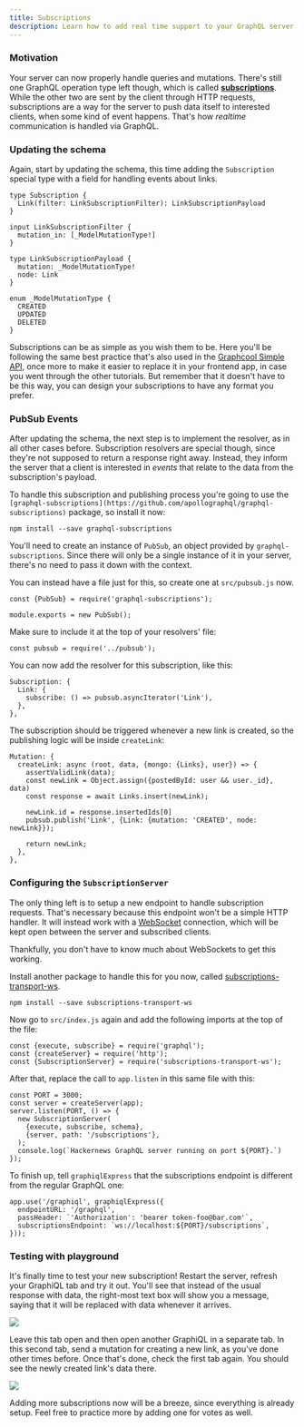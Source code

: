 ```yaml
---
title: Subscriptions
description: Learn how to add real time support to your GraphQL server by using subscriptions.
---
```


### Motivation

Your server can now properly handle queries and mutations. There's still one GraphQL operation type left though, which is called **[subscriptions](http://facebook.github.io/graphql/#sec-Subscription)**. While the other two are sent by the client through HTTP requests, subscriptions are a way for the server to push data itself to interested clients, when some kind of event happens. That's how *realtime* communication is handled via GraphQL.

### Updating the schema

<Instruction>

Again, start by updating the schema, this time adding the `Subscription` special type with a field for handling events about links.


```graphql(path=".../hackernews-graphql-js/src/schema/index.js")
type Subscription {
  Link(filter: LinkSubscriptionFilter): LinkSubscriptionPayload
}

input LinkSubscriptionFilter {
  mutation_in: [_ModelMutationType!]
}

type LinkSubscriptionPayload {
  mutation: _ModelMutationType!
  node: Link
}

enum _ModelMutationType {
  CREATED
  UPDATED
  DELETED
}
```

</Instruction>

Subscriptions can be as simple as you wish them to be. Here you'll be following the same best practice that's also used in the [Graphcool Simple API](https://www.graph.cool/docs/reference/simple-api/overview-heshoov3ai/), once more to make it easier to replace it in your frontend app, in case you went through the other tutorials. But remember that it doesn't have to be this way, you can design your subscriptions to have any format you prefer.

### PubSub Events

After updating the schema, the next step is to implement the resolver, as in all other cases before. Subscription resolvers are special though, since they're not supposed to return a response right away. Instead, they inform the server that a client is interested in *events* that relate to the data from the subscription's payload.

<Instruction>

To handle this subscription and publishing process you're going to use the `[graphql-subscriptions](https://github.com/apollographql/graphql-subscriptions)` package, so install it now:

```bash(path=".../hackernews-graphql-js")
npm install --save graphql-subscriptions
```

</Instruction>

You'll need to create an instance of `PubSub`, an object provided by `graphql-subscriptions`. Since there will only be a single instance of it in your server, there's no need to pass it down with the context.

<Instruction>

You can instead have a file just for this, so create one at `src/pubsub.js` now.

```js(path=".../hackernews-graphql-js/src/pubsub.js")
const {PubSub} = require('graphql-subscriptions');

module.exports = new PubSub();
```

</Instruction>

<Instruction>

Make sure to include it at the top of your resolvers' file:

```js(path=".../hackernews-graphql-js/src/schema/resolvers.js")
const pubsub = require('../pubsub');
```

</Instruction>

<Instruction>

You can now add the resolver for this subscription, like this:

```js(path=".../hackernews-graphql-js/src/schema/resolvers.js")
Subscription: {
  Link: {
    subscribe: () => pubsub.asyncIterator('Link'),
  },
},
```

</Instruction>

<Instruction>

The subscription should be triggered whenever a new link is created, so the publishing logic will be inside `createLink`:

```js(path=".../hackernews-graphql-js/src/schema/resolvers.js")
Mutation: {
  createLink: async (root, data, {mongo: {Links}, user}) => {
    assertValidLink(data);
    const newLink = Object.assign({postedById: user && user._id}, data)
    const response = await Links.insert(newLink);

    newLink.id = response.insertedIds[0]
    pubsub.publish('Link', {Link: {mutation: 'CREATED', node: newLink}});

    return newLink;
  },
},
```

</Instruction>

### Configuring the `SubscriptionServer`

The only thing left is to setup a new endpoint to handle subscription requests. That's necessary because this endpoint won't be a simple HTTP handler. It will instead work with a [WebSocket](https://en.wikipedia.org/wiki/WebSocket) connection, which will be kept open between the server and subscribed clients.

Thankfully, you don't have to know much about WebSockets to get this working.

<Instruction>

Install another package to handle this for you now, called [subscriptions-transport-ws](http://npmjs.com/package/subscriptions-transport-ws).

```bash(path=".../hackernews-graphql-js")
npm install --save subscriptions-transport-ws
```

</Instruction>

<Instruction>

Now go to `src/index.js` again and add the following imports at the top of the file:

```js(path=".../hackernews-graphql-js/src/index.js")
const {execute, subscribe} = require('graphql');
const {createServer} = require('http');
const {SubscriptionServer} = require('subscriptions-transport-ws');
```

</Instruction>

<Instruction>

After that, replace the call to `app.listen` in this same file with this:

```js(path=".../hackernews-graphql-js/src/index.js")
const PORT = 3000;
const server = createServer(app);
server.listen(PORT, () => {
  new SubscriptionServer(
    {execute, subscribe, schema},
    {server, path: '/subscriptions'},
  );
  console.log(`Hackernews GraphQL server running on port ${PORT}.`)
});
```

</Instruction>

<Instruction>

To finish up, tell `graphiqlExpress` that the subscriptions endpoint is different from the regular GraphQL one:

```js{4-4}(path=".../hackernews-graphql-js/src/index.js")
app.use('/graphiql', graphiqlExpress({
  endpointURL: '/graphql',
  passHeader: `'Authorization': 'bearer token-foo@bar.com'`,
  subscriptionsEndpoint: `ws://localhost:${PORT}/subscriptions`,
}));
```

</Instruction>

### Testing with playground

<Instruction>

It's finally time to test your new subscription! Restart the server, refresh your GraphiQL tab and try it out. You'll see that instead of the usual response with data, the right-most text box will show you a message, saying that it will be replaced with data whenever it arrives.

![](https://vtex.quip.com/-/blob/MYYAAAFJyue/dPYpKYADp7onBb1H6VM3Mg)

</Instruction>

<Instruction>

Leave this tab open and then open another GraphiQL in a separate tab. In this second tab, send a mutation for creating a new link, as you've done other times before. Once that's done, check the first tab again. You should see the newly created link's data there.

![](https://vtex.quip.com/-/blob/MYYAAAFJyue/N604jjYvFoDQhPSBsJrUrw)

</Instruction>

Adding more subscriptions now will be a breeze, since everything is already setup. Feel free to practice more by adding one for votes as well.
